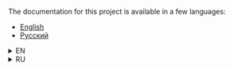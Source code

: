 The documentation for this project is available in a few languages:

- [English](#documentation-for-school_tg_bot-)
- [Русский](#документация-для-school_tg_bot-)

<details>
<summary>EN</summary>

# Documentation for school_tg_bot 🚀

## Project Overview

`school_tg_bot` is a Telegram bot designed to streamline students’ access to information about
schedules, homework, and grades 📚. The bot enables users to quickly retrieve up-to-date data on
classes, assignments, and academic performance, enhancing the learning experience.

The project aims to optimize the educational process, keeping students informed of their
responsibilities and providing easy access to information, unlike the school portal 😊.

### Key Features

1. **Homework**:
    - View homework for the current day or the entire week based on user settings 🛠️.
    - Homework is fetched from the school website, ensuring data accuracy 💾.

2. **Schedule**:
    - Request schedules for the current day or the week 📆.

3. **Grades**:
    - Check grades for the current day or week based on user preferences.

4. **User Settings**:
    - Customize homework display (daily or weekly) and notification preferences (enabled/disabled).
    - Settings are saved and modified at any time ⏳.

5. **Logging**:
    - All user actions and errors are logged using the `loguru` library, facilitating monitoring and
      debugging 🗿.

### Technical Details

#### Installation

1. Clone the repository: `git clone https://github.com/Lynx20wz/school_tg_bot`.
2. Install dependencies: `pip install -r requirements.txt`.
3. Start the bot: `python .` or `Start_tg_bot.cmd`.

#### Allowable start arguments

- `-back` - the database backup will not be loaded when the bot is started.
- `-debug` - the bot will be launched in debug mode (additional logs).

#### Libraries Used

- [![
  `Aiogram`](https://img.shields.io/badge/aiogram-3.14-blue?style=flat-square)](https://github.com/aiogram/aiogram) —
  Asynchronous library for the Telegram API 📋.
- [![
  `Aiosqlite`](https://img.shields.io/pypi/v/aiosqlite?color=aiosqlite)](https://github.com/omnilib/aiosqlite) —
  Asynchronous SQLite operations �️.
- [![`Loguru`](https://img.shields.io/pypi/v/loguru)](https://github.com/Delgan/loguru) — Logging of
  actions and errors 📜.
- [![`Requests`](https://img.shields.io/pypi/v/requests)](https://github.com/psf/requests) — HTTP
  requests to the school portal for schedules and assignments 🚀.
-
~~[![`Selenium`](https://img.shields.io/pypi/v/selenium)](https://github.com/SeleniumHQ/selenium) —
Token parsing (deprecated).~~

<details>
<summary>Project structure</summary>

##### root

- `__main__.py` — Program entry point.
- `start_tg_bot.cmd` — Script for launching the bot in the terminal.
- `LICENSE` — Project license.
- `README.md` — Project description.
- `pyproject.toml` — Project configuration.
- `requirements.txt` — Bot dependencies.

##### bot

> bin
> - `bot.py` — Core logic for Telegram API interaction.

> classes
> - `BaseData.py` — Class for SQLite database operations.
> - `UserClass.py` — Class for storing user data.
> - `Homework.py` — Class for handling homework.
> - `Parser.py` — Class for parsing "My School" data.

> filters
> - `is_admin.py` — Administrator filter.

> handlers
> - `registration.py` — Authorization and token handling.
> - `debug.py` — Debugging functions.
> - `unknown.py` — Handling unknown messages.

> utils
> - ~~`get_token.py` — Token retrieval (deprecated)~~.
> - `Keyboards.py` — Functions for creating `aiogram` keyboards.
> - `Exceptions.py` — Custom exception classes.

</details>

---

### TODO List

#### Core Tasks 🛠️

- [x] ([6d42](https://github.com/Lynx20wz/school_tg_bot/commit/6d4270b)) User authorization.
- [x] ([e0ae](https://github.com/Lynx20wz/school_tg_bot/commit/e0aecf3)) Database (SQLite).
- [x] ([4c95](https://github.com/Lynx20wz/school_tg_bot/commit/4c95aa7b)) Token absence.
- [x] Middleware-level logging.
  notifications for homework, grades, and schedules.
- [ ] "My School" API system based on OOP:
    - [x] ([29e6](https://github.com/Lynx20wz/school_tg_bot/commit/29e6e3fa)) `Homework` class.
    - [x] ([003e](https://github.com/Lynx20wz/school_tg_bot/commit/003e9a54)) `Parser` class.
    - [ ] `Schedule` class.
    - [ ] `Grades` class.
    - [ ] "My School" API class.
- [ ] School supplies checklist 📝✅.
- [ ] Grade notifications 🔔.
- [ ] Deployment to a standalone server.
- [ ] Notifications for new homework/grades after lessons.
- [ ] Support for other school diaries.
- [ ] Caching with **Redis**.

#### Assignment Solutions 🔢✅

- [ ] Automatic submission of digital assignment answers.
- [ ] Custom solution system (a dream).
- [ ] Automatic solving of digital assignments.

#### Settings ⚙️

- [x] ([5f43](https://github.com/Lynx20wz/school_tg_bot/commit/5f4301fd)) Homework display
  settings (daily/weekly) 🛠️.
- [x] ([5f43](https://github.com/Lynx20wz/school_tg_bot/commit/5f4301fd)) Notification management
  🔔.

---

### Contributing

1. Fork the repository.
2. Make your changes.
3. Create a Pull Request.

---

### License

The project is licensed under the MIT License. See [LICENSE](LICENSE) for details.

---

"Thank you for your attention!" — [Lynx20wz](https://github.com/Lynx20wz)
</details>

<details>
<summary>RU</summary>

# Документация для school_tg_bot 🚀

## Описание проекта

`school_tg_bot` — это Telegram-бот, созданный для упрощения доступа школьников к информации о
расписании, домашних заданиях и оценках 📚. Бот позволяет быстро получать актуальные данные о
занятиях, заданиях и успеваемости, делая учебный процесс удобнее.

Проект направлен на оптимизацию учебного процесса, помогая учащимся быть в курсе своих обязанностей
и предоставляя простой доступ к информации, в отличие от школьного портала 😊.

### Основные функции

1. **Домашние задания**:
    - Просмотр домашних заданий на текущий день или на неделю в зависимости от пользовательских
      настроек 🛠️.
    - Данные загружаются с сайта школы, что гарантирует их актуальность 💾.

2. **Расписание**:
    - Запрос расписания на текущий день или на неделю 📆.

3. **Оценки**:
    - Просмотр оценок за текущий день или неделю в зависимости от настроек.

4. **Настройки пользователя**:
    - Настройка отображения домашних заданий (на день или неделю) и уведомлений (
      включены/выключены).
    - Все настройки сохраняются и могут быть изменены в любой момент ⏳.

5. **Логирование**:
    - Все действия пользователей и ошибки записываются с помощью библиотеки `loguru`, что упрощает
      мониторинг и отладку бота 🔍.

### Технические детали

#### Установка

1. Клонируйте репозиторий: `git clone https://github.com/Lynx20wz/school_tg_bot`.
2. Установите зависимости: `pip install -r requirements.txt`.
3. Запустите бота: `python .` или `Start_tg_bot.cmd`.

#### Допустимые аргументы запуска

- `-back` - бэкап базы данных не будет загружаться при запуске бота.
- `-debug` - бот будет запускаться в режиме отладки (дополнительные логи).

#### Используемые библиотеки

- [![
  `Aiogram`](https://img.shields.io/badge/aiogram-3.14.0-blue?style=flat-square)](https://pypi.org/project/aiogram/) —
  асинхронная библиотека для работы с Telegram API 📞.
- [![
  `Aiosqlite`](https://img.shields.io/badge/aiosqlite-0.20.0-green?style=flat-square)](https://pypi.org/project/aiosqlite/) —
  асинхронная работа с базами данных SQLite 🗄️.
- [![
  `Loguru`](https://img.shields.io/badge/loguru-0.7.3-red?style=flat-square)](https://pypi.org/project/loguru/) —
  логирование действий и ошибок 🔍.
- [![
  `Requests`](https://img.shields.io/badge/requests-2.32.2-pink?style=flat-square)](https://pypi.org/project/requests/) —
  HTTP-запросы к школьному порталу для получения расписаний и заданий 🚀.
- ~~[![
  `Selenium`](https://img.shields.io/badge/selenium-4.29.0-orange?style=flat-square)](https://pypi.org/project/selenium/) —
  парсинг токенов авторизации 🔑 (устарело).~~

<details>
<summary>Структура проекта</summary>

##### Корень

- `__main__.py` — точка входа в программу.
- `start_tg_bot.cmd` — скрипт для быстрого запуска бота в терминале.
- `LICENSE` — лицензия проекта.
- `README.md` — описание проекта.
- `pyproject.toml` — конфигурация проекта.
- `requirements.txt` — зависимости бота.

##### bot

> bin
> - `bot.py` — основная логика взаимодействия с Telegram API.

> classes
> - `BaseData.py` — класс для работы с базой данных (SQLite).
> - `UserClass.py` — класс для хранения данных пользователя.
> - `Homework.py` — класс для обработки домашних заданий.
> - `Parser.py` — класс для парсинга данных "Моя школа".

> filters
> - `is_admin.py` — фильтр для администраторов.

> handlers
> - `registration.py` — обработка авторизации и получения токена.
> - `debug.py` — функции для отладки.
> - `unknown.py` — обработка неизвестных сообщений.

> utils
> - ~~`get_token.py` — получение токена (устарело)~~.
> - `Keyboards.py` — функции для создания клавиатур `aiogram`.
> - `Exceptions.py` — пользовательские исключения.

</details>

---

### TODO-лист

#### Основные задачи 🛠️

- [x] ([6d42](https://github.com/Lynx20wz/school_tg_bot/commit/6d4270b)) Авторизация пользователей.
- [x] ([e0ae](https://github.com/Lynx20wz/school_tg_bot/commit/e0aecf3)) База данных (SQLite).
- [x] ([4c95](https://github.com/Lynx20wz/school_tg_bot/commit/4c95aa7b)) Уведомления об отсутствии
  токена для заданий, оценок и расписания.
- [ ] Система API "Моя школа" на основе ООП:
    - [x] ([29e6](https://github.com/Lynx20wz/school_tg_bot/commit/29e6e3fa)) Класс `Homework`.
    - [x] ([003e](https://github.com/Lynx20wz/school_tg_bot/commit/003e9a54)) Класс `Parser`.
    - [ ] Класс `Schedule`.
    - [ ] Класс `Grades`.
    - [ ] Класс API "Моя школа".
- [ ] Чек-лист подготовки школьных принадлежностей 📝✅.
- [ ] Уведомления о новых оценках 🔔.
- [ ] Разворачивание на автономном сервере.
- [ ] Уведомления о новых заданиях и оценках после уроков.
- [ ] Поддержка других школьных дневников.
- [ ] Логирование на уровне middleware.
- [ ] Кеширование с использованием **Redis**.

#### Решения заданий 🔢✅

- [ ] Автоматическая отправка ответов на цифровые задания.
- [ ] Собственная система решений (мечта).
- [ ] Автоматическое решение цифровых заданий.

#### Настройки ⚙️

- [x] ([5f43](https://github.com/Lynx20wz/school_tg_bot/commit/5f4301fd)) Выбор отображения
  заданий (день/неделя) 🛠️.
- [x] ([5f43](https://github.com/Lynx20wz/school_tg_bot/commit/5f4301fd)) Управление уведомлениями
  🔔.

---

### Как внести вклад

1. Сделайте форк репозитория.
2. Внесите изменения.
3. Создайте Pull Request.

---

### Лицензия

Проект распространяется под лицензией MIT. Подробности — в файле [LICENSE](LICENSE).

---

"Спасибо за внимание!" — [Lynx20wz](https://github.com/Lynx20wz)

</details>